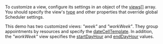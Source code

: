To customize a view, configure its settings in an object of the [views[]](/Documentation/ApiReference/UI_Components/dxScheduler/Configuration/views) array. You should specify the view's [type](/Documentation/ApiReference/UI_Components/dxScheduler/Configuration/views/#type) and other properties that override global Scheduler settings.

This demo has two customized views: *"week"* and *"workWeek"*. They group appointments by resources and specify the [dateCellTemplate](/Documentation/ApiReference/UI_Components/dxScheduler/Configuration/views/#dateCellTemplate). In addition, the *"workWeek"* view specifies the [startDayHour](/Documentation/ApiReference/UI_Components/dxScheduler/Configuration/views/#startDayHour) and [endDayHour](/Documentation/ApiReference/UI_Components/dxScheduler/Configuration/views/#endDayHour) values.
